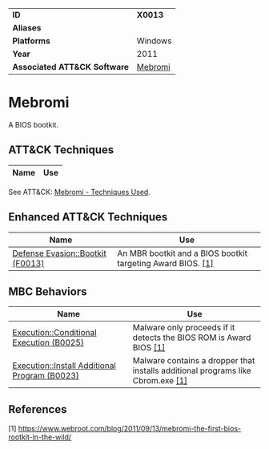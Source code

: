 |||
|---|---|
|**ID**|**X0013**|
|**Aliases**||
|**Platforms**|Windows|
|**Year**|2011|
|**Associated ATT&CK Software**|[Mebromi](https://attack.mitre.org/software/S0001/)|


Mebromi
=======
A BIOS bootkit.


ATT&CK Techniques
-----------------
|Name|Use|
|---|---|
See ATT&CK: [Mebromi - Techniques Used](https://attack.mitre.org/software/S0001/).

Enhanced ATT&CK Techniques
---------
|Name|Use|
|---|---|
|[Defense Evasion::Bootkit (F0013)](../defense-evasion/bootkit.md)|An MBR bootkit and a BIOS bootkit targeting Award BIOS. [[1]](#1)|

MBC Behaviors
---------
|Name|Use|
|---|---|
|[Execution::Conditional Execution (B0025)](../execution/conditional-execution.md)|Malware only proceeds if it detects the BIOS ROM is Award BIOS [[1]](#1)|
|[Execution::Install Additional Program (B0023)](../execution/install-additional-program.md)|Malware contains a dropper that installs additional programs like Cbrom.exe [[1]](#1)|

References
----------
<a name="1">[1]</a> https://www.webroot.com/blog/2011/09/13/mebromi-the-first-bios-rootkit-in-the-wild/
